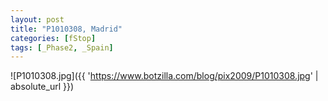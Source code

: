 ```yaml
---
layout: post
title: "P1010308, Madrid"
categories: [fStop]
tags: [_Phase2, _Spain]
---
```



![P1010308.jpg]({{ 'https://www.botzilla.com/blog/pix2009/P1010308.jpg' | absolute_url }})


